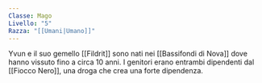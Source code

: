 ```yaml
---
Classe: Mago
Livello: "5"
Razza: "[[Umani|Umano]]"
---
```

Yvun e il suo gemello [[Fildrit]] sono nati nei [[Bassifondi di Nova]] dove hanno vissuto fino a circa 10 anni. I genitori erano entrambi dipendenti dal [[Fiocco Nero]], una droga che crea una forte dipendenza. 
